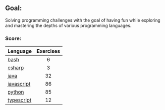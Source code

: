 ## Goal:
Solving programming challenges with the goal of having fun while exploring and mastering the depths of various programming languages.

### Score:
| Lenguage | Exercises |
|---|:---:|
| [bash](/bash) | 6 |
| [csharp](/csharp) | 3 |
| [java](/java) | 32 |
| [javascript](/javascript) | 86 |
| [python](/python) | 85 |
| [typescript](/typescript) | 12 |
